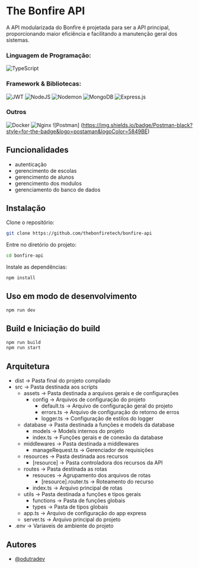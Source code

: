 # The Bonfire API
A API modularizada do Bonfire é projetada para ser a API principal, proporcionando maior eficiência e facilitando a manutenção geral dos sistemas.

### Linguagem de Programação: 
![TypeScript](https://img.shields.io/badge/typescript-%23007ACC.svg?style=for-the-badge&logo=typescript&logoColor=white)

### Framework & Bibliotecas:
![JWT](https://img.shields.io/badge/JWT-black?style=for-the-badge&logo=JSON%20web%20tokens)
![NodeJS](https://img.shields.io/badge/node.js-6DA55F?style=for-the-badge&logo=node.js&logoColor=white)
![Nodemon](https://img.shields.io/badge/NODEMON-%23323330.svg?style=for-the-badge&logo=nodemon&logoColor=%BBDEAD)
![MongoDB](https://img.shields.io/badge/MongoDB-%234ea94b.svg?style=for-the-badge&logo=mongodb&logoColor=white)
![Express.js](https://img.shields.io/badge/express.js-%23404d59.svg?style=for-the-badge&logo=express&logoColor=%2361DAFB)

### Outros
![Docker](https://img.shields.io/badge/docker-%230db7ed.svg?style=for-the-badge&logo=docker&logoColor=white)
![Nginx](https://img.shields.io/badge/nginx-%23009639.svg?style=for-the-badge&logo=nginx&logoColor=white)
![Postman] (https://img.shields.io/badge/Postman-black?style=for-the-badge&logo=postaman&logoColor=5849BE)
  
## Funcionalidades

- autenticação
- gerencimento de escolas
- gerencimento de alunos
- gerencimento dos modulos
- gerenciamento do banco de dados

## Instalação

Clone o repositório:
```bash
git clone https://github.com/thebonfiretech/bonfire-api
```
Entre no diretório do projeto:
```bash
cd bonfire-api
```
Instale as dependências:
```bash
npm install 
```
## Uso em modo de desenvolvimento

```bash
npm run dev
```
## Build e Iniciação do build

```bash
npm run build
npm run start
```

## Arquitetura
- dist -> Pasta final do projeto compilado
- src -> Pasta destinada aos scripts
    - assets -> Pasta destinada a arquivos gerais e de configurações
        - config -> Arquivos de configuração do projeto
            - default.ts -> Arquivo de configuração geral do projeto
            - errors.ts -> Arquivo de configuração do retorno de erros
            - logger.ts -> Configuração de estilos do logger
    - database -> Pasta destinada a funções e models da database
        - models -> Models internos do projeto
        - index.ts -> Funções gerais e de conexão da database
    - middlewares -> Pasta destinada a middlewares
        - manageRequest.ts -> Gerenciador de requisições 
    - resources -> Pasta destinada aos recursos
        - [resource] -> Pasta controladora dos recursos da API
    - routes -> Pasta destinada as rotas
        - resouces -> Agrupamento dos arquivos de rotas
            - [resource].router.ts -> Roteamento do recurso
        - index.ts -> Arquivo principal de rotas  
    - utils -> Pasta destinada a funções e tipos gerais 
        - functions -> Pasta de funções globais 
        - types -> Pasta de tipos globais 
    - app.ts -> Arquivo de configuração do app express
    - server.ts -> Arquivo principal do projeto
- .env -> Variaveis de ambiente do projeto

## Autores

- [@odutradev](https://www.github.com/odutradev)
